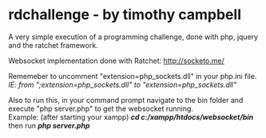 # rdchallenge - by timothy campbell
A very simple execution of a programming challenge, done  with php, jquery and the ratchet framework.

Websocket implementation done with Ratchet: http://socketo.me/

Rememeber to uncomment "extension=php_sockets.dll" in your php.ini file.   
*IE: from ";extension=php_sockets.dll" to "extension=php_sockets.dll"*

Also to run this, in your command prompt navigate to the bin folder and execute "php server.php" to get the websocket running.  
Example: (after starting your xampp) ***cd c:/xampp/htdocs/websocket/bin*** then run ***php server.php*** 
